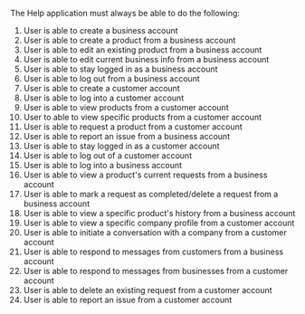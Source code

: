 The Help application must always be able to do the following:

1. User is able to create a business account
2. User is able to create a product from a business account
3. User is able to edit an existing product from a business account
4. User is able to edit current business info from a business account
5. User is able to stay logged in as a business account
6. User is able to log out from a business account
7. User is able to create a customer account
8. User is able to log into a customer account
9. User is able to view products from a customer account
10. User to able to view specific products from a customer account
11. User is able to request a product from a customer account
12. User is able to report an issue from a business account
13. User is able to stay logged in as a customer account
14. User is able to log out of a customer account
15. User is able to log into a business account
16. User is able to view a product's current requests from a business account
17. User is able to mark a request as completed/delete a request from a business account
18. User is able to view a specific product's history from a business account
19. User is able to view a specific company profile from a customer account
20. User is able to initiate a conversation with a company from a customer account
21. User is able to respond to messages from customers from a business account
22. User is able to respond to messages from businesses from a customer account
23. User is able to delete an existing request from a customer account
24. User is able to report an issue from a customer account


